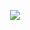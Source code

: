 <p align="center"

[![](https://i.postimg.cc/cL9qzc1T/image.png)](https://guns.lol/mukou)

<p aligen="center"

</p
